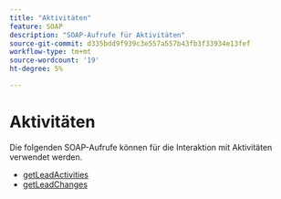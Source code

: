```yaml
---
title: "Aktivitäten"
feature: SOAP
description: "SOAP-Aufrufe für Aktivitäten"
source-git-commit: d335bdd9f939c3e557a557b43fb3f33934e13fef
workflow-type: tm+mt
source-wordcount: '19'
ht-degree: 5%

---
```



# Aktivitäten

Die folgenden SOAP-Aufrufe können für die Interaktion mit Aktivitäten verwendet werden.

- [getLeadActivities](getleadactivity.md)
- [getLeadChanges](getleadchanges.md)
